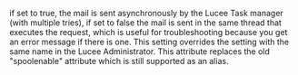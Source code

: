 if set to true, the mail is sent asynchronously by the Lucee Task manager (with multiple tries),
			if set to false the mail is sent in the same thread that executes the request, which is useful for troubleshooting because you get an error message if there is one.
			This setting overrides the setting with the same name in the Lucee Administrator.
			This attribute replaces the old "spoolenable" attribute which is still supported as an alias.